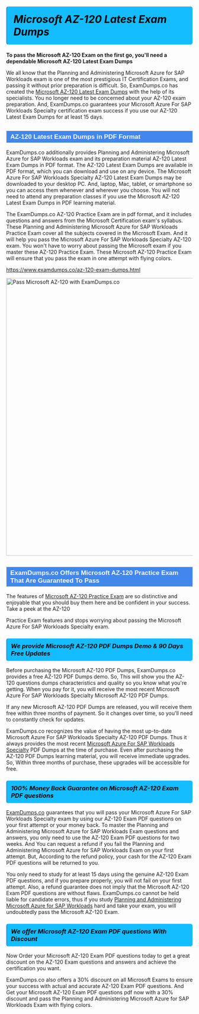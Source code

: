 <h1>                <strong><span style="display: block; color: #000000; background: #14BDFF; border: 0.5px solid #AED6F1; border-left: 3px solid #3498DB; padding: .6em; border-radius: 6px;">                     <em>Microsoft AZ-120 <span class="exam_variation">Latest Exam Dumps</span> </em>                </span></strong>            </h1>                        <p><strong>To pass the Microsoft AZ-120 Exam on the first go, you'll need a dependable Microsoft AZ-120 <span class="exam_variation">Latest Exam Dumps</span></strong></p>                        <p>We all know that the Planning and Administering Microsoft Azure for SAP Workloads exam is one of the most prestigious IT Certification Exams,             and passing it without prior preparation is difficult. So, ExamDumps.co has created the <a href="https://www.examdumps.co/az-120-exam-dumps.html">Microsoft AZ-120 <span class="exam_variation">Latest Exam Dumps</span></a> with the help of its specialists.             You no longer need to be concerned about your AZ-120 exam preparation. And, ExamDumps.co guarantees your Microsoft Azure For SAP Workloads Specialty certification             exam success if you use our AZ-120 <span class="exam_variation">Latest Exam Dumps</span> for at least 15 days.</p>                        <h2 style="background: #4287ec; border: 1px solid #cccccc; padding: 5px 10px;">                <span style="color: #ffffff;">                    <span style="font-size: 11pt;">                        <span style="line-height: normal;">                            <span style="font-family: Calibri,sans-serif;">                                <strong>                                    <span style="font-size: 13.0pt;">AZ-120 <span class="exam_variation">Latest Exam Dumps</span> in PDF Format</span>                                </strong>                            </span>                        </span>                    </span>                </span>            </h2>                        <p>ExamDumps.co additionally provides Planning and Administering Microsoft Azure for SAP Workloads exam and its preparation material AZ-120 <span class="exam_variation">Latest Exam Dumps</span> in PDF format.             The AZ-120 <span class="exam_variation">Latest Exam Dumps</span> are available in PDF format, which you can download and use on any device. The Microsoft Azure For SAP Workloads Specialty AZ-120 <span class="exam_variation">Latest Exam Dumps</span> may be downloaded             to your desktop PC. And, laptop, Mac, tablet, or smartphone so you can access them whenever and wherever you choose. You will not need to attend any preparation classes if you use             the Microsoft AZ-120 <span class="exam_variation">Latest Exam Dumps</span> in PDF learning material. </p>                        <p>The ExamDumps.co AZ-120 <span class="exam_variation2">Practice Exam</span> are in pdf format, and  it includes questions and answers from the Microsoft Certification exam's syllabus. These             Planning and Administering Microsoft Azure for SAP Workloads <span class="exam_variation2">Practice Exam</span> cover all the subjects covered in the Microsoft Exam. And it will help you pass the             Microsoft Azure For SAP Workloads Specialty AZ-120 exam. You won't have to worry about passing the Microsoft exam if you master these AZ-120 <span class="exam_variation2">Practice Exam</span>.             These Microsoft AZ-120 <span class="exam_variation2">Practice Exam</span> will ensure that you pass the exam in one attempt with flying colors.</p>                        <p><a href="https://www.examdumps.co/az-120-exam-dumps.html">https://www.examdumps.co/az-120-exam-dumps.html</a></p>                        <p><a href="https://www.examdumps.co/"><img src="https://www.examdumps.co//images/banners/big-sale-20-percent-discount-offer-examdumps.jpg" class="postImage" alt="Pass Microsoft AZ-120 with ExamDumps.co" width="750"></a></p>                            <h2 style="background: #4287ec; border: 1px solid #cccccc; padding: 5px 10px;">                <span style="color: #ffffff;">                    <span style="font-size: 11pt;">                        <span style="line-height: normal;">                            <span style="font-family: Calibri,sans-serif;">                                <strong>                                    <span style="font-size: 13.0pt;">ExamDumps.co Offers Microsoft AZ-120 <span class="exam_variation2">Practice Exam</span> That Are Guaranteed To Pass</span>                                </strong>                            </span>                        </span>                    </span>                </span>            </h2>                        <p>The features of <a href="https://www.examdumps.co/microsoft-exam-dumps.html">Microsoft AZ-120 <span class="exam_variation2">Practice Exam</span></a> are so distinctive and enjoyable that you should buy them here and be confident in your success. Take a peek at the AZ-120</p>            <p> <span class="exam_variation2">Practice Exam</span> features and stops worrying about passing the Microsoft Azure For SAP Workloads Specialty exam.</p>                        <h3>                <strong>                    <span style="display: block; color: #000000; background: #14BDFF; border: 0.5px solid #AED6F1; border-left: 3px solid #3498DB; padding: .6em; border-radius: 6px;">                        <em>We provide Microsoft AZ-120 <span class="exam_variation3">PDF Dumps</span> Demo &amp; 90 Days Free Updates</em>                    </span>                </strong>            </h3>                        <p>Before purchasing the Microsoft AZ-120 <span class="exam_variation3">PDF Dumps</span>, ExamDumps.co provides a free AZ-120 <span class="exam_variation3">PDF Dumps</span> demo. So, This will show you the AZ-120 questions dumps             characteristics and quality so you know what you're getting. When you pay for it, you will receive the most recent             Microsoft Azure For SAP Workloads Specialty Microsoft AZ-120 <span class="exam_variation3">PDF Dumps</span>.</p>                        <p>If any new Microsoft AZ-120 <span class="exam_variation3">PDF Dumps</span> are released, you will receive them free within three months of payment.             So it changes over time, so you'll need to constantly check for updates.</p>                        <p>ExamDumps.co recognizes the value of having the most up-to-date Microsoft Azure For SAP Workloads Specialty AZ-120 <span class="exam_variation3">PDF Dumps</span>. Thus it always provides the most recent             <a href="https://www.examdumps.co/microsoft-azure-for-sap-workloads-specialty-exam-dumps.html">Microsoft Azure For SAP Workloads Specialty</a> <span class="exam_variation3">PDF Dumps</span> at the time of purchase. Even after purchasing the AZ-120 <span class="exam_variation3">PDF Dumps</span> learning material, you will receive immediate upgrades.             So, Within three months of purchase, these upgrades will be accessible for free.</p>                        <h3>                <strong>                    <span style="display: block; color: #000000; background: #14BDFF; border: 0.5px solid #AED6F1; border-left: 3px solid #3498DB; padding: .6em; border-radius: 6px;">                        <em>100% Money Back Guarantee on Microsoft AZ-120 <span class="exam_variation4">Exam PDF questions</span></em>                    </span>                </strong>            </h3>                        <p><a href="https://www.examdumps.co/">ExamDumps.co</a> guarantees that you will pass your Microsoft Azure For SAP Workloads Specialty exam by using our AZ-120 <span class="exam_variation4">Exam PDF questions</span> on your first attempt or your money back.             To master the Planning and Administering Microsoft Azure for SAP Workloads Exam questions and answers, you only need to use the AZ-120 <span class="exam_variation4">Exam PDF questions</span> for             two weeks. And You can request a refund if you fail the Planning and Administering Microsoft Azure for SAP Workloads Exam on your first attempt. But, According to the refund policy, your cash             for the AZ-120 <span class="exam_variation4">Exam PDF questions</span> will be returned to you.</p>                        <p>You only need to study for at least 15 days using the genuine AZ-120 <span class="exam_variation4">Exam PDF questions</span>, and if you prepare properly, you will not fail on your first attempt.             Also, a refund guarantee does not imply that the Microsoft AZ-120 <span class="exam_variation4">Exam PDF questions</span> are without flaws. ExamDumps.co cannot be held liable for candidate errors,             thus if you study <a href="https://www.examdumps.co/az-120-exam-dumps.html">Planning and Administering Microsoft Azure for SAP Workloads</a> hard and take your exam, you will undoubtedly pass the Microsoft AZ-120 Exam. </p>                        <h3>                <strong>                    <span style="display: block; color: #000000; background: #14BDFF; border: 0.5px solid #AED6F1; border-left: 3px solid #3498DB; padding: .6em; border-radius: 6px;">                        <em>We offer Microsoft AZ-120 <span class="exam_variation4">Exam PDF questions</span> With Discount</em>                    </span>                </strong>            </h3>                        <p>Now Order your Microsoft AZ-120 <span class="exam_variation4">Exam PDF questions</span> today to get a great discount on the AZ-120 Exam questions and answers and achieve the certification you want.</p>                        <p>ExamDumps.co also offers a 30% discount on all Microsoft Exams to ensure your success with actual and accurate AZ-120 <span class="exam_variation4">Exam PDF questions</span>. And Get your Microsoft AZ-120 <span class="exam_variation4">Exam PDF questions</span>             pdf now with a 30% discount and pass the Planning and Administering Microsoft Azure for SAP Workloads Exam with flying colors.</p>                    
